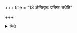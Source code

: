 +++
title = "13 ओमित्यृचः प्रतिगरः तथेति"

+++

<details><summary>थिते</summary>

13. The response to (each) R̥c-verse (is) om; (that) of a Gāthā (sung-verse) tathā. 
</details>
